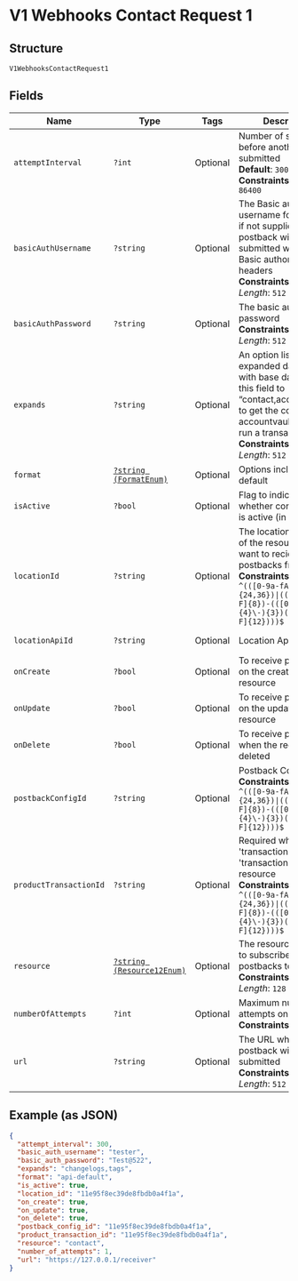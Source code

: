 
# V1 Webhooks Contact Request 1

## Structure

`V1WebhooksContactRequest1`

## Fields

| Name | Type | Tags | Description | Getter | Setter |
|  --- | --- | --- | --- | --- | --- |
| `attemptInterval` | `?int` | Optional | Number of seconds before another retry is submitted<br>**Default**: `300`<br>**Constraints**: `>= 300`, `<= 86400` | getAttemptInterval(): ?int | setAttemptInterval(?int attemptInterval): void |
| `basicAuthUsername` | `?string` | Optional | The Basic authorization username for the URL, if not supplied, the postback will be submitted without Basic authorization headers<br>**Constraints**: *Maximum Length*: `512` | getBasicAuthUsername(): ?string | setBasicAuthUsername(?string basicAuthUsername): void |
| `basicAuthPassword` | `?string` | Optional | The basic authorization password<br>**Constraints**: *Maximum Length*: `512` | getBasicAuthPassword(): ?string | setBasicAuthPassword(?string basicAuthPassword): void |
| `expands` | `?string` | Optional | An option list of expanded data to send with base data. (i.e. set this field to “contact,account_vault” to get the contact an accountvault used to run a transaction.)<br>**Constraints**: *Maximum Length*: `512` | getExpands(): ?string | setExpands(?string expands): void |
| `format` | [`?string (FormatEnum)`](../../doc/models/format-enum.md) | Optional | Options include: api-default | getFormat(): ?string | setFormat(?string format): void |
| `isActive` | `?bool` | Optional | Flag to indicate whether configuration is active (in effect). | getIsActive(): ?bool | setIsActive(?bool isActive): void |
| `locationId` | `?string` | Optional | The location identifier of the resource you want to recieve postbacks from.<br>**Constraints**: *Pattern*: `^(([0-9a-fA-F\-]{24,36})\|(([0-9a-fA-F]{8})-(([0-9a-fA-F]{4}\-){3})([0-9a-fA-F]{12})))$` | getLocationId(): ?string | setLocationId(?string locationId): void |
| `locationApiId` | `?string` | Optional | Location Api ID | getLocationApiId(): ?string | setLocationApiId(?string locationApiId): void |
| `onCreate` | `?bool` | Optional | To receive postbacks on the creation of a resource | getOnCreate(): ?bool | setOnCreate(?bool onCreate): void |
| `onUpdate` | `?bool` | Optional | To receive postbacks on the updating of a resource | getOnUpdate(): ?bool | setOnUpdate(?bool onUpdate): void |
| `onDelete` | `?bool` | Optional | To receive postbacks when the record is deleted | getOnDelete(): ?bool | setOnDelete(?bool onDelete): void |
| `postbackConfigId` | `?string` | Optional | Postback Config ID<br>**Constraints**: *Pattern*: `^(([0-9a-fA-F\-]{24,36})\|(([0-9a-fA-F]{8})-(([0-9a-fA-F]{4}\-){3})([0-9a-fA-F]{12})))$` | getPostbackConfigId(): ?string | setPostbackConfigId(?string postbackConfigId): void |
| `productTransactionId` | `?string` | Optional | Required when using 'transaction' or 'transactionbatch' resource<br>**Constraints**: *Pattern*: `^(([0-9a-fA-F\-]{24,36})\|(([0-9a-fA-F]{8})-(([0-9a-fA-F]{4}\-){3})([0-9a-fA-F]{12})))$` | getProductTransactionId(): ?string | setProductTransactionId(?string productTransactionId): void |
| `resource` | [`?string (Resource12Enum)`](../../doc/models/resource-12-enum.md) | Optional | The resource you want to subscribe the postbacks to.<br>**Constraints**: *Maximum Length*: `128` | getResource(): ?string | setResource(?string resource): void |
| `numberOfAttempts` | `?int` | Optional | Maximum number of attempts on failure<br>**Constraints**: `>= 1`, `<= 5` | getNumberOfAttempts(): ?int | setNumberOfAttempts(?int numberOfAttempts): void |
| `url` | `?string` | Optional | The URL where the postback will be submitted<br>**Constraints**: *Maximum Length*: `512` | getUrl(): ?string | setUrl(?string url): void |

## Example (as JSON)

```json
{
  "attempt_interval": 300,
  "basic_auth_username": "tester",
  "basic_auth_password": "Test@522",
  "expands": "changelogs,tags",
  "format": "api-default",
  "is_active": true,
  "location_id": "11e95f8ec39de8fbdb0a4f1a",
  "on_create": true,
  "on_update": true,
  "on_delete": true,
  "postback_config_id": "11e95f8ec39de8fbdb0a4f1a",
  "product_transaction_id": "11e95f8ec39de8fbdb0a4f1a",
  "resource": "contact",
  "number_of_attempts": 1,
  "url": "https://127.0.0.1/receiver"
}
```

